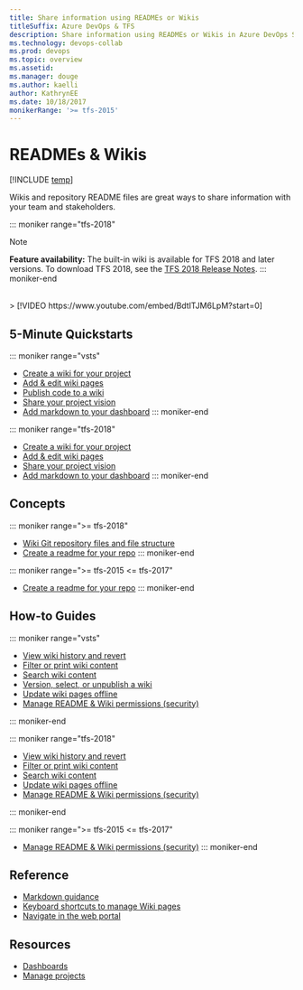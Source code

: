 ```yaml
---
title: Share information using READMEs or Wikis 
titleSuffix: Azure DevOps & TFS
description: Share information using READMEs or Wikis in Azure DevOps Services & Team Foundation Server  
ms.technology: devops-collab
ms.prod: devops
ms.topic: overview
ms.assetid:  
ms.manager: douge
ms.author: kaelli
author: KathrynEE
ms.date: 10/18/2017
monikerRange: '>= tfs-2015'
---
```


# READMEs & Wikis  

[!INCLUDE [temp](../../_shared/version-ts-tfs-2015-2016.md)]

Wikis and repository README files are great ways to share information with your team and stakeholders. 

::: moniker range="tfs-2018"
> [!NOTE]  
> **Feature availability:** The built-in wiki is available for TFS 2018 and later versions. To download TFS 2018, see the [TFS 2018 Release Notes](https://visualstudio.microsoft.com/news/releasenotes/tfs2018-relnotes). 
::: moniker-end

<br/>
> [!VIDEO https://www.youtube.com/embed/BdtlTJM6LpM?start=0]

## 5-Minute Quickstarts  

::: moniker range="vsts"
- [Create a wiki for your project](wiki-create-repo.md)  
- [Add & edit wiki pages](add-edit-wiki.md)  
- [Publish code to a wiki](publish-repo-to-wiki.md)  
- [Share your project vision](project-vision-status.md)  
- [Add markdown to your dashboard](../../report/dashboards/add-markdown-to-dashboard.md?toc=/vsts/project/wiki/toc.json&bc=/vsts/project/wiki/breadcrumb/toc.json ) 
::: moniker-end

::: moniker range="tfs-2018"
- [Create a wiki for your project](wiki-create-repo.md)  
- [Add & edit wiki pages](add-edit-wiki.md)  
- [Share your project vision](project-vision-status.md)  
- [Add markdown to your dashboard](../../report/dashboards/add-markdown-to-dashboard.md?toc=/vsts/project/wiki/toc.json&bc=/vsts/project/wiki/breadcrumb/toc.json ) 
::: moniker-end
 
## Concepts 

::: moniker range=">= tfs-2018"
- [Wiki Git repository files and file structure](wiki-file-structure.md)  
- [Create a readme for your repo](../../repos/git/create-a-readme.md?toc=/vsts/project/wiki/toc.json&bc=/vsts/project/wiki/breadcrumb/toc.json ) 
::: moniker-end

::: moniker range=">= tfs-2015 <= tfs-2017" 
- [Create a readme for your repo](../../repos/git/create-a-readme.md?toc=/vsts/project/wiki/toc.json&bc=/vsts/project/wiki/breadcrumb/toc.json ) 
::: moniker-end

## How-to Guides

::: moniker range="vsts"
- [View wiki history and revert](wiki-view-history.md)
- [Filter or print wiki content](filter-print-wiki.md)  
- [Search wiki content](search-wiki.md)
- [Version, select, or unpublish a wiki](wiki-select-unpublish-versions.md)  
- [Update wiki pages offline](wiki-update-offline.md)  
- [Manage README & Wiki permissions (security)](manage-readme-wiki-permissions.md)

::: moniker-end

::: moniker range="tfs-2018"

- [View wiki history and revert](wiki-view-history.md)
- [Filter or print wiki content](filter-print-wiki.md)  
- [Search wiki content](search-wiki.md) 
- [Update wiki pages offline](wiki-update-offline.md)  
- [Manage README & Wiki permissions (security)](manage-readme-wiki-permissions.md)

::: moniker-end

::: moniker range=">= tfs-2015 <= tfs-2017"
- [Manage README & Wiki permissions (security)](manage-readme-wiki-permissions.md)
::: moniker-end

## Reference 

- [Markdown guidance](markdown-guidance.md)
- [Keyboard shortcuts to manage Wiki pages](markdown-guidance.md)
- [Navigate in the web portal](..//navigation/index.md?toc=/vsts/project/wiki/toc.json&bc=/vsts/project/wiki/breadcrumb/toc.json) 
 
## Resources 

- [Dashboards](../../report/dashboards/index.md)
- [Manage projects](../../organizations/projects/index.md)
